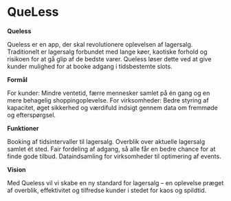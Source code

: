 # QueLess
**Queless**

Queless er en app, der skal revolutionere oplevelsen af lagersalg. Traditionelt er lagersalg forbundet med lange køer, kaotiske forhold og risikoen for at gå glip af de bedste varer. Queless løser dette ved at give kunder mulighed for at booke adgang i tidsbestemte slots.


**Formål**

For kunder: Mindre ventetid, færre mennesker samlet på én gang og en mere behagelig shoppingoplevelse.
For virksomheder: Bedre styring af kapacitet, øget sikkerhed og værdifuld indsigt gennem data om fremmøde og efterspørgsel.


**Funktioner**

Booking af tidsintervaller til lagersalg.
Overblik over aktuelle lagersalg samlet ét sted.
Fair fordeling af adgang, så alle får en bedre chance for at finde gode tilbud.
Dataindsamling for virksomheder til optimering af events.


**Vision**

Med Queless vil vi skabe en ny standard for lagersalg – en oplevelse præget af overblik, effektivitet og tilfredse kunder i stedet for kaos og spildtid.

